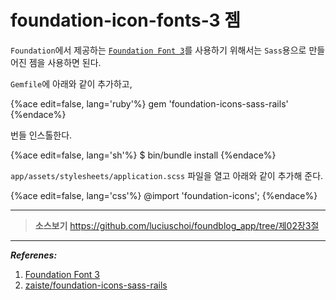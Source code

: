 # foundation-icon-fonts-3 젬

`Foundation`에서 제공하는 [`Foundation Font 3`](http://zurb.com/playground/foundation-icon-fonts-3)를 사용하기 위해서는 `Sass`용으로 만들어진 젬을 사용하면 된다.

`Gemfile`에 아래와 같이 추가하고,

{%ace edit=false, lang='ruby'%}
gem 'foundation-icons-sass-rails'
{%endace%}

번들 인스톨한다.

{%ace edit=false, lang='sh'%}
$ bin/bundle install
{%endace%}

`app/assets/stylesheets/application.scss` 파일을 열고 아래와 같이 추가해 준다.

{%ace edit=false, lang='css'%}
@import 'foundation-icons';
{%endace%}


---

> **소스보기** https://github.com/luciuschoi/foundblog_app/tree/제02장3절

---

_**Referenes:**_

1. [Foundation Font 3](http://zurb.com/playground/foundation-icon-fonts-3)
2. [zaiste/foundation-icons-sass-rails](https://github.com/zaiste/foundation-icons-sass-rails)
